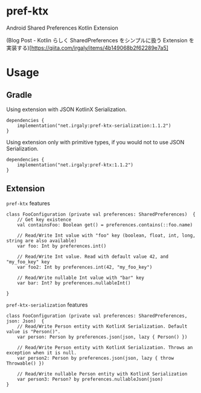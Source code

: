 # pref-ktx

Android Shared Preferences Kotlin Extension

(Blog Post - Kotlin らしく SharedPreferences をシンプルに扱う Extension を実装する)[https://qiita.com/irgaly/items/4b149068b2f62289e7a5]

# Usage

## Gradle

Using extension with JSON KotlinX Serialization.

```
dependencies {
    implementation("net.irgaly:pref-ktx-serialization:1.1.2")
}
```

Using extension only with primitive types, if you would not to use JSON Serialization.

```
dependencies {
    implementation("net.irgaly:pref-ktx:1.1.2")
}
```


## Extension

`pref-ktx` features

```
class FooConfiguration (private val preferences: SharedPreferences)  {
    // Get key existence
    val containsFoo: Boolean get() = preferences.contains(::foo.name)

    // Read/Write Int value with "foo" key (boolean, float, int, long, string are also available)
    var foo: Int by preferences.int()

    // Read/Write Int value. Read with default value 42, and "my_foo_key" key
    var foo2: Int by preferences.int(42, "my_foo_key")

    // Read/Write nullable Int value with "bar" key
    var bar: Int? by preferences.nullableInt()

}
```

`pref-ktx-serialization` features

```
class FooConfiguration (private val preferences: SharedPreferences, json: Json)  {
    // Read/Write Person entity with KotlinX Serialization. Default value is "Person()".
    var person: Person by preferences.json(json, lazy { Person() })

    // Read/Write Person entity with KotlinX Serialization. Throws an exception when it is null.
    var person2: Person by preferences.json(json, lazy { throw Throwable() })

    // Read/Write nullable Person entity with KotlinX Serialization
    var person3: Person? by preferences.nullableJson(json)
}
```
